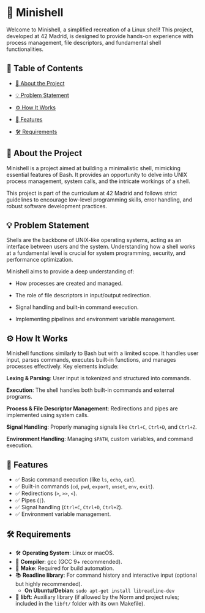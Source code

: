 # 🐚 Minishell

Welcome to Minishell, a simplified recreation of a Linux shell! This project, developed at 42 Madrid, is designed to provide hands-on experience with process management, file descriptors, and fundamental shell functionalities.

## 📜 Table of Contents

- [📖 About the Project](#id1)

- [💡 Problem Statement](#id2)

- [⚙️ How It Works](#id3)

- [🚀 Features](#id4)

- [🛠 Requirements](#id5)

## 📖 About the Project<a name="id1"></a>

Minishell is a project aimed at building a minimalistic shell, mimicking essential features of Bash. It provides an opportunity to delve into UNIX process management, system calls, and the intricate workings of a shell.

This project is part of the curriculum at 42 Madrid and follows strict guidelines to encourage low-level programming skills, error handling, and robust software development practices.

## 💡 Problem Statement

Shells are the backbone of UNIX-like operating systems, acting as an interface between users and the system. Understanding how a shell works at a fundamental level is crucial for system programming, security, and performance optimization.

Minishell aims to provide a deep understanding of:

- How processes are created and managed.

- The role of file descriptors in input/output redirection.

- Signal handling and built-in command execution.

- Implementing pipelines and environment variable management.

## ⚙️ How It Works<a name="id3"></a>

Minishell functions similarly to Bash but with a limited scope. It handles user input, parses commands, executes built-in functions, and manages processes effectively. Key elements include:

**Lexing & Parsing**: User input is tokenized and structured into commands.

**Execution**: The shell handles both built-in commands and external programs.

**Process & File Descriptor Management**: Redirections and pipes are implemented using system calls.

**Signal Handling**: Properly managing signals like `Ctrl+C`, `Ctrl+D`, and `Ctrl+Z`.

**Environment Handling**: Managing `$PATH`, custom variables, and command execution.

## 🚀 Features<a name="id4"></a>

- ✅ Basic command execution (like `ls`, `echo`, `cat`).
- ✅ Built-in commands (`cd`, `pwd`, `export`, `unset`, `env`, `exit`).
- ✅ Redirections (`>`, `>>`, `<`).
- ✅ Pipes (`|`).
- ✅ Signal handling (`Ctrl+C`, `Ctrl+D`, `Ctrl+Z`).
- ✅ Environment variable management.

## 🛠 Requirements

- 🛠️  **Operating System**: Linux or macOS.
- 🔧  **Compiler**: gcc (GCC 9+ recommended).
- 🔗  **Make**: Required for build automation.
- 📚  **Readline library**: For command history and interactive input (optional but highly recommended).
	- **On Ubuntu/Debian**: `sudo apt-get install libreadline-dev`
- 📂  **libft**: Auxiliary library (if allowed by the Norm and project rules; included in the `libft/` folder with its own Makefile).